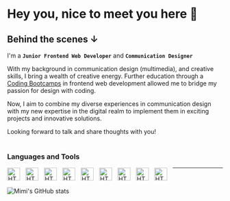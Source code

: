 # Hey you, nice to meet you here 🤟     

## Behind the scenes ↓
I'm a **`Junior Frontend Web Developer`** and **`Communication Designer`**
 
With my background in communication design (multimedia), and creative skills, I bring a wealth of creative energy. Further education through a <a href="https://www.coding-bootcamps.eu/">Coding Bootcamps</a> in frontend web development allowed me to bridge my passion for design with coding. 

Now, I aim to combine my diverse experiences in communication design with my new expertise in the digital realm to implement them in exciting projects and innovative solutions.

Looking forward to talk and share thoughts with you!
<br />
<br />
### Languages and Tools
<img align="left" alt="HTML" width="30px" style="padding-right:10px;" src="https://cdn.jsdelivr.net/gh/devicons/devicon/icons/html5/html5-plain-wordmark.svg" />
<img align="left" alt="HTML" width="30px" style="padding-right:10px;" src="https://cdn.jsdelivr.net/gh/devicons/devicon/icons/css3/css3-plain-wordmark.svg" />
<img align="left" alt="HTML" width="30px" style="padding-right:10px;" src="https://cdn.jsdelivr.net/gh/devicons/devicon/icons/javascript/javascript-plain.svg" />
<img align="left" alt="HTML" width="30px" style="padding-right:10px;" src="https://cdn.jsdelivr.net/gh/devicons/devicon/icons/vuejs/vuejs-original-wordmark.svg" />
<img align="left" alt="HTML" width="30px" style="padding-right:10px;" src="https://cdn.jsdelivr.net/gh/devicons/devicon/icons/git/git-original.svg" />
<img align="left" alt="HTML" width="30px" style="padding-right:10px;" src="https://cdn.jsdelivr.net/gh/devicons/devicon/icons/github/github-original.svg" />
<img align="left" alt="HTML" width="30px" style="padding-right:10px;" src="https://cdn.jsdelivr.net/gh/devicons/devicon/icons/vscode/vscode-original.svg" />
<img align="left" alt="HTML" width="30px" style="padding-right:10px;" src="https://cdn.jsdelivr.net/gh/devicons/devicon/icons/nodejs/nodejs-original.svg" />
<img align="left" alt="HTML" width="30px" style="padding-right:10px;" src="https://cdn.jsdelivr.net/gh/devicons/devicon/icons/npm/npm-original-wordmark.svg" />

----
<br />

![Mimi's GitHub stats](https://github-readme-stats.vercel.app/api?username=mimibak&show_icons=true&theme=dark) 

